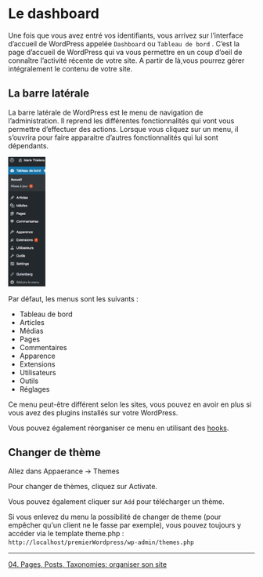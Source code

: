
# Le dashboard

Une fois que vous avez entré vos identifiants, vous arrivez sur l’interface d’accueil de WordPress appelée `Dashboard` ou `Tableau de bord` . C’est la page d’accueil de WordPress qui va vous permettre en un coup d’oeil de connaître l’activité récente de votre site. A partir de là,vous pourrez gérer intégralement le contenu de votre site.
 
## La barre latérale

La barre latérale de WordPress est le menu de navigation de l’administration. Il reprend les différentes fonctionnalités qui vont vous permettre d’effectuer des actions. Lorsque vous cliquez sur un menu, il s’ouvrira pour faire apparaitre d’autres fonctionnalités qui lui sont dépendants.

<img src="../images/bd8.png" width="15%">

Par défaut, les menus sont les suivants :

- Tableau de bord
- Articles
- Médias
- Pages
- Commentaires
- Apparence
- Extensions
- Utilisateurs
- Outils
- Réglages

Ce menu peut-être différent selon les sites, vous pouvez en avoir en plus si vous avez des plugins installés sur votre WordPress.

Vous pouvez également réorganiser ce menu en utilisant des [hooks](https://code.tutsplus.com/articles/customizing-your-wordpress-admin--wp-24941).

## Changer de thème

Allez dans Appaerance -> Themes 

Pour changer de thèmes, cliquez sur Activate. 

Vous pouvez également cliquer sur `Add` pour télécharger un thème. 

Si vous enlevez du menu la possibilité de changer de theme (pour empêcher qu'un client ne le fasse par exemple), vous pouvez toujours y accéder via le template theme.php : `http://localhost/premierWordpress/wp-admin/themes.php`



----

[04. Pages, Posts, Taxonomies: organiser son site](04.Pages.md)
